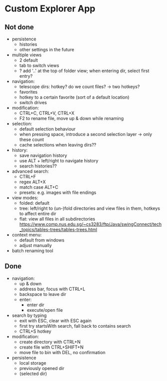 # Custom Explorer App

## Not done
- persistence
    - histories
    - other settings in the future
- multiple views
    - 2 default
    - tab to switch views
    - ? add '..' at the top of folder view; when entering dir, select first entry?
- navigation:
    - telescope dirs: hotkey? do we count files? -> two hotkeys?
    - favorites
    - hotkey to a certain favorite (sort of a default location)
    - switch drives
- modification:
    - CTRL+C, CTRL+V, CTRL+X
    - F2 to rename file, move up & down while renaming
- selection:
    - default selection behaviour
    - when pressing space, introduce a second selection layer -> only these count
    - cache selections when leaving dirs??
- history:
    - save navigation history
    - use ALT + left/right to navigate history
    - search histories??
- advanced search:
    - CTRL+F
    - regex ALT+X
    - match case ALT+C
    - presets: e.g. images with file endings
- view modes:
    - folded: default
    - tree: left/right to (un-)fold directories and view files in them, hotkeys to affect entire dir
    - flat: view all files in all subdirectories
    https://www.comp.nus.edu.sg/~cs3283/ftp/Java/swingConnect/tech_topics/tables-trees/tables-trees.html
- context menu:
    - default from windows
    - adjust manually
- batch renaming tool

## Done
- navigation:
    - up & down
    - address bar, focus with CTRL+L
    - backspace to leave dir
    - enter:
        - enter dir
        - execute/open file
- search by typing
    - exit with ESC, clear with ESC again
    - first try startsWith search, fall back to contains search
    - CTRL+S hotkey
- modification:
    - create directory with CTRL+N
    - create file with CTRL+SHIFT+N
    - move file to bin with DEL, no confirmation
- persistence
    - local storage
    - previously opened dir
    - (selected dir)